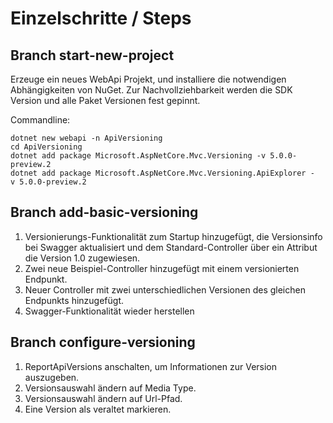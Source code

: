 # Einzelschritte / Steps

## Branch start-new-project

Erzeuge ein neues WebApi Projekt, und installiere die notwendigen Abhängigkeiten von NuGet. Zur Nachvollziehbarkeit werden die SDK Version und alle Paket Versionen fest gepinnt.

Commandline:

```shell
dotnet new webapi -n ApiVersioning
cd ApiVersioning
dotnet add package Microsoft.AspNetCore.Mvc.Versioning -v 5.0.0-preview.2
dotnet add package Microsoft.AspNetCore.Mvc.Versioning.ApiExplorer -v 5.0.0-preview.2
```

## Branch add-basic-versioning

1. Versionierungs-Funktionalität zum Startup hinzugefügt, die Versionsinfo bei Swagger aktualisiert und dem Standard-Controller über ein Attribut die Version 1.0 zugewiesen.
2. Zwei neue Beispiel-Controller hinzugefügt mit einem versionierten Endpunkt.
3. Neuer Controller mit zwei unterschiedlichen Versionen des gleichen Endpunkts hinzugefügt.
4. Swagger-Funktionalität wieder herstellen

## Branch configure-versioning

1. ReportApiVersions anschalten, um Informationen zur Version auszugeben. 
2. Versionsauswahl ändern auf Media Type.
3. Versionsauswahl ändern auf Url-Pfad.
4. Eine Version als veraltet markieren.
